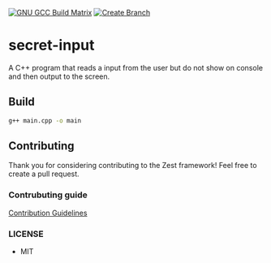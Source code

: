[![GNU GCC Build Matrix](https://github.com/zestframework/secret-input/actions/workflows/build.yml/badge.svg)](https://github.com/zestframework/secret-input/actions/workflows/build.yml)
[![Create Branch](https://github.com/zestframework/secret-input/actions/workflows/branch.yml/badge.svg)](https://github.com/zestframework/secret-input/actions/workflows/branch.yml)

# secret-input

A C++ program that reads a input from the user but do not show on console and then output to the screen.

## Build

```bash
g++ main.cpp -o main
```

## Contributing

Thank you for considering contributing to the Zest framework! Feel free to create a pull request.
###  Contrubuting guide
[Contribution Guidelines](https://github.com/zestframework/secret-input/blob/main/CONTRIBUTING.md)

### LICENSE
- MIT
